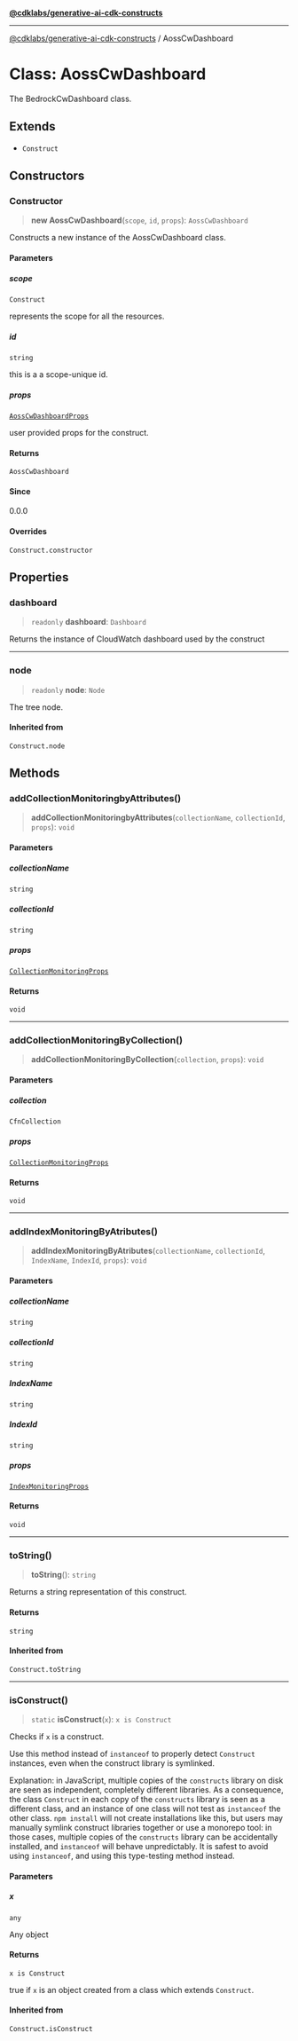 [**@cdklabs/generative-ai-cdk-constructs**](../README.md)

***

[@cdklabs/generative-ai-cdk-constructs](../README.md) / AossCwDashboard

# Class: AossCwDashboard

The BedrockCwDashboard class.

## Extends

- `Construct`

## Constructors

### Constructor

> **new AossCwDashboard**(`scope`, `id`, `props`): `AossCwDashboard`

Constructs a new instance of the AossCwDashboard class.

#### Parameters

##### scope

`Construct`

represents the scope for all the resources.

##### id

`string`

this is a a scope-unique id.

##### props

[`AossCwDashboardProps`](../interfaces/AossCwDashboardProps.md)

user provided props for the construct.

#### Returns

`AossCwDashboard`

#### Since

0.0.0

#### Overrides

`Construct.constructor`

## Properties

### dashboard

> `readonly` **dashboard**: `Dashboard`

Returns the instance of CloudWatch dashboard used by the construct

***

### node

> `readonly` **node**: `Node`

The tree node.

#### Inherited from

`Construct.node`

## Methods

### addCollectionMonitoringbyAttributes()

> **addCollectionMonitoringbyAttributes**(`collectionName`, `collectionId`, `props`): `void`

#### Parameters

##### collectionName

`string`

##### collectionId

`string`

##### props

[`CollectionMonitoringProps`](../interfaces/CollectionMonitoringProps.md)

#### Returns

`void`

***

### addCollectionMonitoringByCollection()

> **addCollectionMonitoringByCollection**(`collection`, `props`): `void`

#### Parameters

##### collection

`CfnCollection`

##### props

[`CollectionMonitoringProps`](../interfaces/CollectionMonitoringProps.md)

#### Returns

`void`

***

### addIndexMonitoringByAtributes()

> **addIndexMonitoringByAtributes**(`collectionName`, `collectionId`, `IndexName`, `IndexId`, `props`): `void`

#### Parameters

##### collectionName

`string`

##### collectionId

`string`

##### IndexName

`string`

##### IndexId

`string`

##### props

[`IndexMonitoringProps`](../interfaces/IndexMonitoringProps.md)

#### Returns

`void`

***

### toString()

> **toString**(): `string`

Returns a string representation of this construct.

#### Returns

`string`

#### Inherited from

`Construct.toString`

***

### isConstruct()

> `static` **isConstruct**(`x`): `x is Construct`

Checks if `x` is a construct.

Use this method instead of `instanceof` to properly detect `Construct`
instances, even when the construct library is symlinked.

Explanation: in JavaScript, multiple copies of the `constructs` library on
disk are seen as independent, completely different libraries. As a
consequence, the class `Construct` in each copy of the `constructs` library
is seen as a different class, and an instance of one class will not test as
`instanceof` the other class. `npm install` will not create installations
like this, but users may manually symlink construct libraries together or
use a monorepo tool: in those cases, multiple copies of the `constructs`
library can be accidentally installed, and `instanceof` will behave
unpredictably. It is safest to avoid using `instanceof`, and using
this type-testing method instead.

#### Parameters

##### x

`any`

Any object

#### Returns

`x is Construct`

true if `x` is an object created from a class which extends `Construct`.

#### Inherited from

`Construct.isConstruct`
